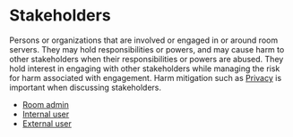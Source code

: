 # Stakeholders

Persons or organizations that are involved or engaged in or around room servers. They may hold responsibilities or powers, and may cause harm to other stakeholders when their responsibilities or powers are abused. They hold interest in engaging with other stakeholders while managing the risk for harm associated with engagement. Harm mitigation such as [Privacy](../Privacy/Readme.md) is important when discussing stakeholders.

- [Room admin](Room%20admin.md)
- [Internal user](Internal%20user.md)
- [External user](External%20user.md)